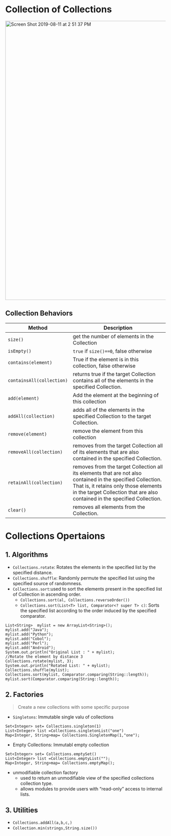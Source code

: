 # Collection of Collections

<img width="874" alt="Screen Shot 2019-08-11 at 2 51 37 PM" src="https://user-images.githubusercontent.com/27160394/62838248-93ce9500-bc47-11e9-9581-04ae39d24b65.png">

## Collection Behaviors
| Method|Description|
|-------|-----------|
 `size()`|get the number of elements in the Collection
`isEmpty()` | `true` if `size()==0`, false otherwise
`contains(element)` | True if the element is in this collection, false otherwise
`containsAll(collection)` | returns true if the target Collection contains all of the elements in the specified Collection.
`add(element)`| Add the element at the beginning of this collection
`addAll(collection)`| adds all of the elements in the specified Collection to the target Collection.
`remove(element)`| remove the element from this collection
`removeAll(collection)` | removes from the target Collection all of its elements that are also contained in the specified Collection.
`retainAll(collection)` | removes from the target Collection all its elements that are not also contained in the specified Collection. That is, it retains only those elements in the target Collection that are also contained in the specified Collection.
`clear()` | removes all elements from the Collection.

# Collections Opertaions
## 1. Algorithms
* `Collections.rotate`: Rotates the elements in the specified list by the specified distance.
* `Collections.shuffle`: Randomly permute the specified list using the specified source of randomness.
* `Collections.sort`:used to sort the elements present in the specified list of Collection in ascending order.
  * `Collections.sort(al, Collections.reverseOrder())`
  * `Collections.sort(List<T> list, Comparator<? super T> c)`: Sorts the specified list according to the order induced by the specified comparator.
```
List<String>  mylist = new ArrayList<String>();  
mylist.add("Java");  
mylist.add("Python");  
mylist.add("Cobol");  
mylist.add("Perl");  
mylist.add("Android");  
System.out.println("Original List : " + mylist);    
//Rotate the element by distance 3  
Collections.rotate(mylist, 3);    
System.out.println("Rotated List: " + mylist);  
Collections.shuffle(mylist);
Collections.sort(mylist, Comparator.comparing(String::length));
mylist.sort(Comparator.comparing(String::length));
```
## 2. Factories
> Create a new collections with some specific purpose
* `Singletons`: Immutable single valu of collections
```
Set<Integer> set= Collections.singleton(1)
List<Integer> list =Collections.singletonList("one")
Map<Integer, String>map= Collections.SingletonMap(1,"one");
```
* Empty Collections: Immutabl empty collection
```
Set<Integer> set= Collections.emptySet()
List<Integer> list =Collections.emptyList("");
Map<Integer, String>map= Collections.emptyMap();
```
* unmodifiable collection factory
  * used to return an unmodifiable view of the specified collections collection type.
  * allows modules to provide users with “read-only” access to internal lists.
## 3. Utilities
* `Collections.addAll(a,b,c,)`
* `Collection.min(strings,String.size())`
